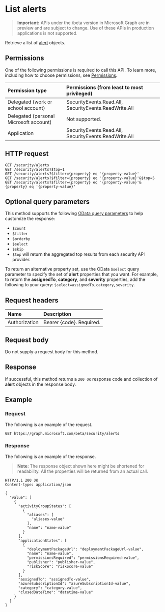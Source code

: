 # List alerts

 > **Important:** APIs under the /beta version in Microsoft Graph are in preview and are subject to change. Use of these APIs in production applications is not supported.

Retrieve a list of [alert](../resources/alert.md) objects.

## Permissions

One of the following permissions is required to call this API. To learn more, including how to choose permissions, see [Permissions](../../../concepts/permissions_reference.md).

|Permission type      | Permissions (from least to most privileged)              |
|:--------------------|:---------------------------------------------------------|
|Delegated (work or school account) |  SecurityEvents.Read.All, SecurityEvents.ReadWrite.All  |
|Delegated (personal Microsoft account) |  Not supported.  |
|Application | SecurityEvents.Read.All, SecurityEvents.ReadWrite.All |

## HTTP request

<!-- { "blockType": "ignored" } -->

```http
GET /security/alerts
GET /security/alerts?$top=1
GET /security/alerts?$filter={property} eq '{property-value}'
GET /security/alerts?$filter={property} eq '{property-value}'&$top=5
GET /security/alerts?$filter={property} eq '{property-value}'&{property} eq '{property-value}'
```

## Optional query parameters

This method supports the following [OData query parameters](../../../concepts/query_parameters.md) to help customize the response:

- `$count`
- `$filter`
- `$orderby`
- `$select`
- `$skip`
- `$top` will return the aggregated top results from each security API provider.  

To return an alternative property set, use the OData `$select` query parameter to specify the set of **alert** properties that you want.  For example, to return the **assignedTo**, **category**, and **severity** properties, add the following to your query: `$select=assignedTo,category,severity`.

## Request headers

| Name      |Description|
|:----------|:----------|
| Authorization  | Bearer {code}. Required.|

## Request body

Do not supply a request body for this method.

## Response

If successful, this method returns a `200 OK` response code and collection of **alert** objects in the response body.

## Example

### Request

The following is an example of the request.
<!-- {
  "blockType": "request",
  "name": "get_alerts"
}-->

```http
GET https://graph.microsoft.com/beta/security/alerts
```

### Response

The following is an example of the response.

>**Note:** The response object shown here might be shortened for readability. All the properties will be returned from an actual call.
<!-- {
  "blockType": "response",
  "truncated": true,
  "@odata.type": "microsoft.graph.alert",
  "isCollection": true
} -->

```http
HTTP/1.1 200 OK
Content-type: application/json

{
  "value": [
    {
      "activityGroupStates": [
        {
          "aliases": [
            "aliases-value"
          ],
          "name": "name-value"
        }
      ],
      "applicationStates": [
        {
          "deploymentPackageUrl": "deploymentPackageUrl-value",
          "name": "name-value",
          "permissionsRequired": "permissionsRequired-value",
          "publisher": "publisher-value",
          "riskScore": "riskScore-value"
        }
      ],
      "assignedTo": "assignedTo-value",
      "azureSubscriptionId": "azureSubscriptionId-value",
      "category": "category-value",
      "closedDateTime": "datetime-value"
    }
  ]
}
```

<!-- uuid: 8fcb5dbc-d5aa-4681-8e31-b001d5168d79
2015-10-25 14:57:30 UTC -->
<!-- {
  "type": "#page.annotation",
  "description": "List alerts",
  "keywords": "",
  "section": "documentation",
  "tocPath": ""
}-->
